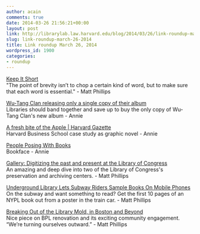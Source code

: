 ```yaml
---
author: acain
comments: true
date: 2014-03-26 21:56:21+00:00
layout: post
link: http://librarylab.law.harvard.edu/blog/2014/03/26/link-roundup-march-26-2014/
slug: link-roundup-march-26-2014
title: Link roundup March 26, 2014
wordpress_id: 1900
categories:
- roundup
---
```


[Keep It Short](http://opinionator.blogs.nytimes.com/2014/03/24/keep-it-short/?src=me&ref=general)  
"The point of brevity isn’t to chop a certain kind of word, but to make sure that each word is essential." - Matt Phillips

[Wu-Tang Clan releasing only a single copy of their album](http://pitchfork.com/news/54518-wu-tang-clan-announce-another-new-album-once-upon-a-time-in-shaolin/)  
Libraries should band together and save up to buy the only copy of Wu-Tang Clan's new album - Annie

[A fresh bite of the Apple | Harvard Gazette](http://news.harvard.edu/gazette/story/2014/03/a-fresh-bite-of-the-apple/)  
Harvard Business School case study as graphic novel - Annie

[People Posing With Books](http://www.buzzfeed.com/robinedds/17-genius-photos-of-people-posing-with-books)  
Bookface - Annie

[Gallery: Digitizing the past and present at the Library of Congress](http://boingboing.net/2010/06/09/gallery-digitizing-t.html)  
An amazing and deep dive into two of the Library of Congress's preservation and archiving centers. - Matt Phillips

[Underground Library Lets Subway Riders Sample Books On Mobile Phones](http://www.fastcodesign.com/1672103/underground-library-lets-subway-riders-sample-books-on-iphones)  
On the subway and want something to read? Get the first 10 pages of an NYPL book out from a poster in the train car. - Matt Phillips

[Breaking Out of the Library Mold, in Boston and Beyond](http://www.nytimes.com/2014/03/08/us/breaking-out-of-the-library-mold-in-boston-and-beyond.html?src=me&ref=general&_r=0)  
Nice piece on BPL renovation and its exciting community engagement. “We’re turning ourselves outward.” - Matt Phillips
